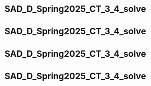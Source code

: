 # SAD_D_Spring2025_CT_3_4_solve
# SAD_D_Spring2025_CT_3_4_solve
# SAD_D_Spring2025_CT_3_4_solve
# SAD_D_Spring2025_CT_3_4_solve
